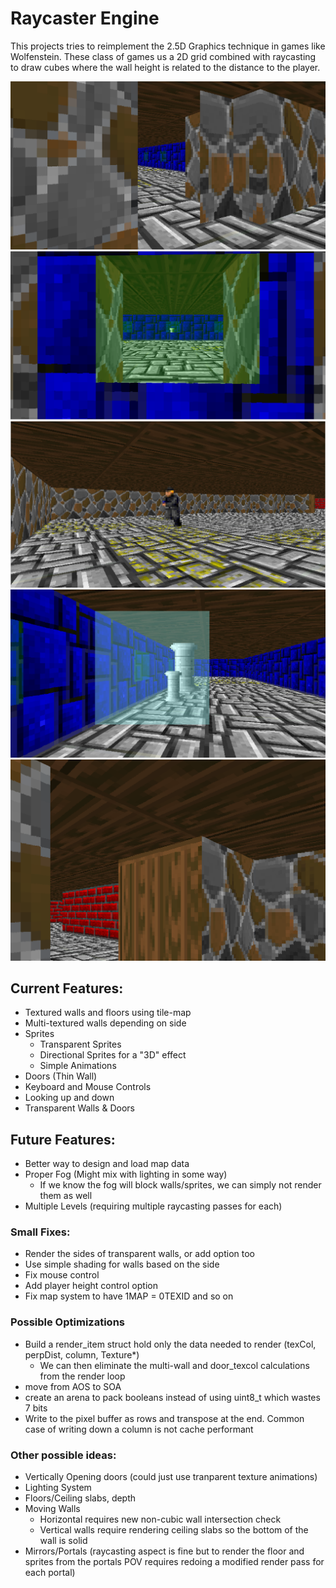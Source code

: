 # Raycaster Engine
This projects tries to reimplement the 2.5D Graphics technique in games like Wolfenstein. These class of games us a 2D grid combined with raycasting to draw cubes where the wall height is related to the distance to the player. 

![Alt text](./Screenshots/screenshot1.png?raw=true "Textured wall and door")
![Alt text](./Screenshots/screenshot2.png?raw=true "Transparent walls. You can see the sprite through both windows")
![Alt text](./Screenshots/screenshot3.png?raw=true "Directionally based sprites and custom floor map")
![Alt text](./Screenshots/screenshot4.png?raw=true "Transparent sprites with depth buffer. Scaling sprites")
![Alt text](./Screenshots/screenshot5.png?raw=true "Multi-textured wall and View pitch feature")

## Current Features:
- Textured walls and floors using tile-map
- Multi-textured walls depending on side
- Sprites
    - Transparent Sprites
    - Directional Sprites for a "3D" effect
    - Simple Animations
- Doors (Thin Wall)
- Keyboard and Mouse Controls
- Looking up and down
- Transparent Walls & Doors

## Future Features:
- Better way to design and load map data
- Proper Fog (Might mix with lighting in some way)
    - If we know the fog will block walls/sprites, we can simply not render them as well
- Multiple Levels (requiring multiple raycasting passes for each)

### Small Fixes:
- Render the sides of transparent walls, or add option too
- Use simple shading for walls based on the side
- Fix mouse control
- Add player height control option
- Fix map system to have 1MAP = 0TEXID and so on

### Possible Optimizations
 - Build a render_item struct hold only the data needed to render (texCol, perpDist, column, Texture*)
    - We can then eliminate the multi-wall and door_texcol calculations from the render loop
 - move from AOS to SOA
 - create an arena to pack booleans instead of using uint8_t which wastes 7 bits
 - Write to the pixel buffer as rows and transpose at the end. Common case of writing down a column is not cache performant
 

### Other possible ideas:
- Vertically Opening doors (could just use tranparent texture animations)
- Lighting System
- Floors/Ceiling slabs, depth
- Moving Walls
    - Horizontal requires new non-cubic wall intersection check
    - Vertical walls require rendering ceiling slabs so the bottom of the wall is solid
- Mirrors/Portals (raycasting aspect is fine but to render the floor and sprites from the portals POV requires redoing a modified render pass for each portal)
